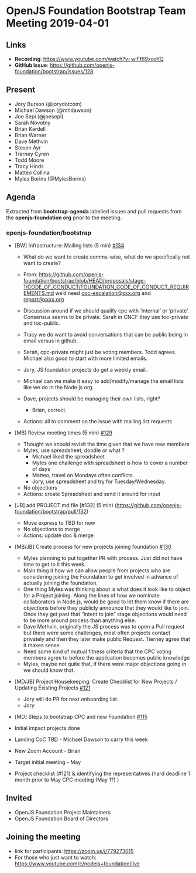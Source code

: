 # OpenJS Foundation Bootstrap Team Meeting 2019-04-01

## Links

* **Recording**: https://www.youtube.com/watch?v=wIFf69xooYQ  
* **GitHub Issue**: https://github.com/openjs-foundation/bootstrap/issues/128

## Present

- Jory Burson (@jorydotcom)
- Michael Dawson (@mhdawson)
- Joe Sepi (@joesepi)
- Sarah Novotny
- Brian Kardell
- Brian Warner
- Dave Methvin
- Steven Ayr
- Tierney Cyren
- Todd Moore
- Tracy Hinds
- Matteo Collina
- Myles Borins (@MylesBorins)

## Agenda

Extracted from **bootstrap-agenda** labelled issues and pull requests from the **openjs-foundation org** prior to the meeting.

### openjs-foundation/bootstrap

* [BW] Infrastructure: Mailing lists  (5 min) [#134](https://github.com/openjs-foundation/bootstrap/issues/134)
  * What do we want to create comms-wise, what do we specifically not want to create?
  * From: https://github.com/openjs-foundation/bootstrap/blob/HEAD/proposals/stage-1/CODE_OF_CONDUCT/FOUNDATION_CODE_OF_CONDUCT_REQUIREMENTS.md we’d need coc-escalation@xxx.org and report@xxxx.org
 
  * Discussion around if we should qualify cpc with ‘internal’ or ‘private’. Consensus
     seems to be private. Sarah in CNCF they use toc-private and toc-public.
  * Tracy we do want to avoid conversations that can be public being in email versus
     in github.
  * Sarah, cpc-private might just be voting members. Todd agrees.  Michael also
    good to start with more limited emails.  
  * Jory, JS foundation projects do get a weekly email.
  * Michael can we make it easy to add/modify/manage the email lists like we 
    do in the Node.js org.
  * Dave, projects should be managing their own lists, right?
    * Brian, correct.
  * Actions: all to comment on the issue with mailing list requests

* [MB] Review meeting times (5 min)
[#129](https://github.com/openjs-foundation/bootstrap/issues/129)
  * Thought we should revisit the time given that we have new members
  * Myles, use spreadsheet, doodle or what ?  
    * Michael liked the spreadsheet
    * Myles one challenge with spreadsheet is how to cover a number of days
    * Matteo, travel on Mondays often conflicts.
    * Jory, use spreadsheet and try for Tuesday/Wednesday.
  * No objections
  * Actions: create Spreadsheet and send it around for input

* [JB] add PROJECT.md file [#132] (5 min)
(https://github.com/openjs-foundation/bootstrap/pull/132)
  * Move express to TBD for now
  * No objections to merge
  * Actions: update doc & merge

* [MB/JB] Create process for new projects joining foundation [#130](https://github.com/openjs-foundation/bootstrap/issues/130)
  * Myles planning to put together PR with process. Just did not have
    time to get to it this week.
  * Main thing it how we can allow people from projects who are considering
    joining the Foundation to get involved in advance of actually joining the foundation.
  * One thing Myles was thinking about is what does it look like to object for a
    Project joining. Along the lines of how we nominate collaborators in Node.js, would
    be good to let them know if there are objections before they publicly announce that
    they would like to join. Once they get past that “intent to join” stage objections would
    need to be more around process than anything else.
  * Dave Methvin, originally the JS process was to open a Pull request but there were some
    challenges, most often projects contact privately and then they later make public
    Request.  Tierney agree that it makes sense.
  * Need some kind of mutual fitness criteria that the CPC voting members agree to before the
    application becomes public knowledge
  * Myles, maybe not quite that, if there were major objections going in we should know that.



* [MD/JB] Project Housekeeping: Create Checklist for New Projects / Updating Existing Projects [#121](https://github.com/openjs-foundation/bootstrap/issues/121)
  * Jory will do PR for next onboarding list.
  * Jory 

* [MD] Steps to bootstrap CPC and new Foundation [#115](https://github.com/openjs-foundation/bootstrap/issues/115)

 * Initial impact projects done
 * Landing CoC TBD - Michael Dawson to carry this week
 * New Zoom Account - Brian
 * Target initial meeting - May
 * Project checklist (#121) & identifying the representatives (hard deadline 1 month prior to May CPC meeting (May 1?) )


## Invited

* OpenJS Foundation Project Maintainers
* OpenJS Foundation Board of Directors

## Joining the meeting

* link for participants: https://zoom.us/j/779273015
* For those who just want to watch: https://www.youtube.com/c/nodejs+foundation/live

